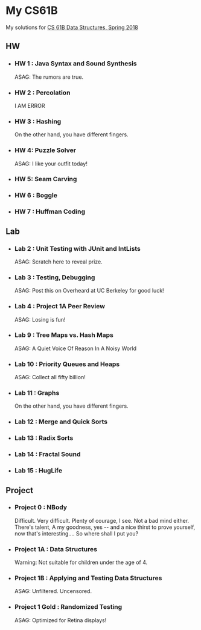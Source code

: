 # My CS61B

My solutions for [CS 61B Data Structures, Spring 2018](https://sp18.datastructur.es/)

## HW

- ### HW 1 : Java Syntax and Sound Synthesis

    ASAG: The rumors are true.

- ### HW 2 : Percolation

    I AM ERROR

- ### HW 3 : Hashing

    On the other hand, you have different fingers.

- ### HW 4: Puzzle Solver

    ASAG: I like your outfit today!

- ### HW 5: Seam Carving

- ### HW 6 : Boggle

- ### HW 7 : Huffman Coding

## Lab

- ### Lab 2 : Unit Testing with JUnit and IntLists

    ASAG: Scratch here to reveal prize.

- ### Lab 3 : Testing, Debugging

    ASAG: Post this on Overheard at UC Berkeley for good luck!

- ### Lab 4 : Project 1A Peer Review

    ASAG: Losing is fun!

- ### Lab 9 : Tree Maps vs. Hash Maps
    
    ASAG: A Quiet Voice Of Reason In A Noisy World

- ### Lab 10 : Priority Queues and Heaps
    
    ASAG: Collect all fifty billion!

- ### Lab 11 : Graphs

    On the other hand, you have different fingers.

- ### Lab 12 : Merge and Quick Sorts

- ### Lab 13 : Radix Sorts

- ### Lab 14 : Fractal Sound

- ### Lab 15 : HugLife

## Project

- ### Project 0 : NBody

    Difficult. Very difficult. Plenty of courage, I see. Not a bad mind either. There's talent, A my goodness, yes -- and a nice thirst to prove yourself, now that's interesting.... So where shall I put you?

- ### Project 1A : Data Structures

    Warning: Not suitable for children under the age of 4.

- ### Project 1B : Applying and Testing Data Structures
    
    ASAG: Unfiltered. Uncensored.

- ### Project 1 Gold : Randomized Testing

    ASAG: Optimized for Retina displays!
